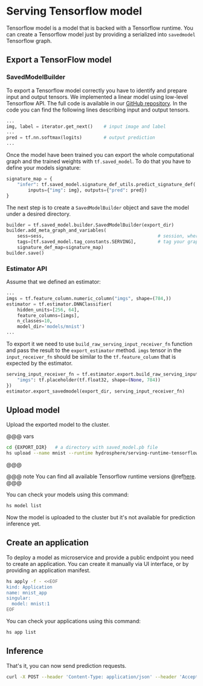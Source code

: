# Serving Tensorflow model

Tensorflow model is a model that is backed with a Tensorflow runtime. 
You can create a Tensorflow model just by providing a serialized into 
`savedmodel` Tensorflow graph. 

## Export a TensorFlow model

### SavedModelBuilder

To export a Tensorflow model correctly you have to identify and prepare 
input and output tensors. We implemented a linear model using low-level 
Tensorflow API. The full code is available in our [GitHub repository](https://github.com/Hydrospheredata/hydro-serving-example/blob/master/examples/mnist_tf/train_mnist.py). 
In the code you can find the following lines describing input and output 
tensors. 

```python
...
img, label = iterator.get_next()    # input image and label
...
pred = tf.nn.softmax(logits)        # output prediction
...
```

Once the model have been trained you can export the whole computational 
graph and the trained weights with `tf.saved_model`. To do that you have 
to define your models signature:

```python
signature_map = {
    "infer": tf.saved_model.signature_def_utils.predict_signature_def(
        inputs={"img": img}, outputs={"pred": pred})
}
```

The next step is to create a `SavedModelBuilder` object and save the model 
under a desired directory.

```python
builder = tf.saved_model.builder.SavedModelBuilder(export_dir)
builder.add_meta_graph_and_variables(
    sess=sess,                                          # session, where the graph was initialized
    tags=[tf.saved_model.tag_constants.SERVING],        # tag your graph as servable using this constant
    signature_def_map=signature_map)
builder.save()
```

### Estimator API

Assume that we defined an estimator:
```python
...
imgs = tf.feature_column.numeric_column("imgs", shape=(784,))
estimator = tf.estimator.DNNClassifier(
    hidden_units=[256, 64],
    feature_columns=[imgs],
    n_classes=10,
    model_dir='models/mnist')
...
```

To export it we need to use `build_raw_serving_input_receiver_fn` function 
and pass the result to the `export_estimator` method. `imgs` tensor in the 
`input_receiver_fn` should be similar to the `tf.feature_column` that is 
expected by the estimator. 

```python
serving_input_receiver_fn = tf.estimator.export.build_raw_serving_input_receiver_fn({
    "imgs": tf.placeholder(tf.float32, shape=(None, 784))
})
estimator.export_savedmodel(export_dir, serving_input_receiver_fn)
```

## Upload model

Upload the exported model to the cluster.

@@@ vars
```sh
cd {EXPORT_DIR}   # a directory with saved_model.pb file
hs upload --name mnist --runtime hydrosphere/serving-runtime-tensorflow-1.13.1:$project.released_version$
```
@@@

@@@ note
You can find all available Tensorflow runtime versions @ref[here](../components/runtimes.md).
@@@

You can check your models using this command:

```sh
hs model list
```

Now the model is uploaded to the cluster but it's not available for 
prediction inference yet. 

## Create an application

To deploy a model as microservice and provide a public endpoint you need 
to create an application. You can create it manually via UI interface, 
or by providing an application manifest.

```sh
hs apply -f - <<EOF
kind: Application
name: mnist_app
singular:
  model: mnist:1
EOF
```
You can check your applications using this command:
```sh
hs app list
```

## Inference

That's it, you can now send prediction requests. 

```sh 
curl -X POST --header 'Content-Type: application/json' --header 'Accept: application/json' -d '{ "imgs": [ [ [ 1, 1, 1, ... 1, 1, 1 ] ] ] }' 'https://<host>/gateway/applications/mnist_app'
```
